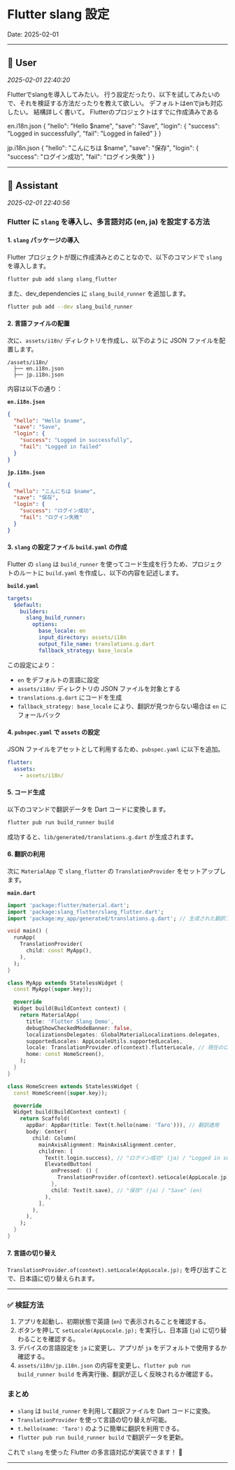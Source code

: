 # Flutter slang 設定

Date: 2025-02-01

---

## 👤 User
*2025-02-01 22:40:20*

Flutterでslangを導入してみたい。
行う設定だったり、以下を試してみたいので、それを検証する方法だったりを教えて欲しい。
デフォルトはenでjaも対応したい。
結構詳しく書いて。
Flutterのプロジェクトはすでに作成済みである

en.i18n.json
{
  "hello": "Hello $name",
  "save": "Save",
  "login": {
    "success": "Logged in successfully",
    "fail": "Logged in failed"
  }
}

jp.i18n.json
{
  "hello": "こんにちは $name",
  "save": "保存",
  "login": {
    "success": "ログイン成功",
    "fail": "ログイン失敗"
  }
}

---

## 🤖 Assistant
*2025-02-01 22:40:56*

### Flutter に `slang` を導入し、多言語対応 (en, ja) を設定する方法

#### 1. `slang` パッケージの導入
Flutter プロジェクトが既に作成済みとのことなので、以下のコマンドで `slang` を導入します。

```sh
flutter pub add slang slang_flutter
```

また、dev_dependencies に `slang_build_runner` を追加します。

```sh
flutter pub add --dev slang_build_runner
```

#### 2. 言語ファイルの配置
次に、`assets/i18n/` ディレクトリを作成し、以下のように JSON ファイルを配置します。

```
/assets/i18n/
  ├── en.i18n.json
  ├── jp.i18n.json
```

内容は以下の通り：

**`en.i18n.json`**
```json
{
  "hello": "Hello $name",
  "save": "Save",
  "login": {
    "success": "Logged in successfully",
    "fail": "Logged in failed"
  }
}
```

**`jp.i18n.json`**
```json
{
  "hello": "こんにちは $name",
  "save": "保存",
  "login": {
    "success": "ログイン成功",
    "fail": "ログイン失敗"
  }
}
```

#### 3. `slang` の設定ファイル `build.yaml` の作成
Flutter の `slang` は `build_runner` を使ってコード生成を行うため、プロジェクトのルートに `build.yaml` を作成し、以下の内容を記述します。

**`build.yaml`**
```yaml
targets:
  $default:
    builders:
      slang_build_runner:
        options:
          base_locale: en
          input_directory: assets/i18n
          output_file_name: translations.g.dart
          fallback_strategy: base_locale
```

この設定により：
- `en` をデフォルトの言語に設定
- `assets/i18n/` ディレクトリの JSON ファイルを対象とする
- `translations.g.dart` にコードを生成
- `fallback_strategy: base_locale` により、翻訳が見つからない場合は `en` にフォールバック

#### 4. `pubspec.yaml` で `assets` の設定
JSON ファイルをアセットとして利用するため、`pubspec.yaml` に以下を追加。

```yaml
flutter:
  assets:
    - assets/i18n/
```

#### 5. コード生成
以下のコマンドで翻訳データを Dart コードに変換します。

```sh
flutter pub run build_runner build
```

成功すると、`lib/generated/translations.g.dart` が生成されます。

#### 6. 翻訳の利用
次に `MaterialApp` で `slang_flutter` の `TranslationProvider` をセットアップします。

**`main.dart`**
```dart
import 'package:flutter/material.dart';
import 'package:slang_flutter/slang_flutter.dart';
import 'package:my_app/generated/translations.g.dart'; // 生成された翻訳ファイルをインポート

void main() {
  runApp(
    TranslationProvider(
      child: const MyApp(),
    ),
  );
}

class MyApp extends StatelessWidget {
  const MyApp({super.key});

  @override
  Widget build(BuildContext context) {
    return MaterialApp(
      title: 'Flutter Slang Demo',
      debugShowCheckedModeBanner: false,
      localizationsDelegates: GlobalMaterialLocalizations.delegates,
      supportedLocales: AppLocaleUtils.supportedLocales,
      locale: TranslationProvider.of(context).flutterLocale, // 現在のロケール
      home: const HomeScreen(),
    );
  }
}

class HomeScreen extends StatelessWidget {
  const HomeScreen({super.key});

  @override
  Widget build(BuildContext context) {
    return Scaffold(
      appBar: AppBar(title: Text(t.hello(name: 'Taro'))), // 翻訳適用
      body: Center(
        child: Column(
          mainAxisAlignment: MainAxisAlignment.center,
          children: [
            Text(t.login.success), // "ログイン成功" (ja) / "Logged in successfully" (en)
            ElevatedButton(
              onPressed: () {
                TranslationProvider.of(context).setLocale(AppLocale.jp);
              },
              child: Text(t.save), // "保存" (ja) / "Save" (en)
            ),
          ],
        ),
      ),
    );
  }
}
```

#### 7. 言語の切り替え
`TranslationProvider.of(context).setLocale(AppLocale.jp);` を呼び出すことで、日本語に切り替えられます。

---

### ✅ 検証方法
1. アプリを起動し、初期状態で英語 (`en`) で表示されることを確認する。
2. ボタンを押して `setLocale(AppLocale.jp);` を実行し、日本語 (`ja`) に切り替わることを確認する。
3. デバイスの言語設定を `ja` に変更し、アプリが `ja` をデフォルトで使用するか確認する。
4. `assets/i18n/jp.i18n.json` の内容を変更し、`flutter pub run build_runner build` を再実行後、翻訳が正しく反映されるか確認する。

### まとめ
- `slang` は `build_runner` を利用して翻訳ファイルを Dart コードに変換。
- `TranslationProvider` を使って言語の切り替えが可能。
- `t.hello(name: 'Taro')` のように簡単に翻訳を利用できる。
- `flutter pub run build_runner build` で翻訳データを更新。

これで `slang` を使った Flutter の多言語対応が実装できます！ 🚀

---

